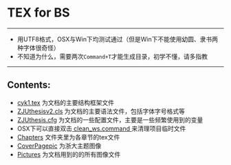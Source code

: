 # TEX for BS

---
- 用UTF8格式，OSX与Win下均测试通过（但是Win下不能使用幼圆、隶书两种字体很奇怪）
- 不知道为什么，需要两次`Command+T`才能生成目录，初学不懂，请多指教

---
## Contents:


- [cyk1.tex](./cyk1.tex) 为文档的主要结构框架文件
- [ZJUthesisv2.cls](./ZJUthesisv2.cls) 为文档的主要语法文件，包括字体字号格式等
- [ZJUthesis.cfg](./ZJUthesis.cfg) 为文档的一些配置文件，主要是一些频繁使用到的变量
- OSX下可以直接双击[ clean_ws.command ](./clean_ws.command)来清理项目临时文件
- [Chapters](./Chapters) 文件夹里为各章节的tex文件
- [CoverPagepic](./CoverPagepic) 为浙大主题图像
- [Pictures](./Pictures) 为文档用到的的所有图像文件